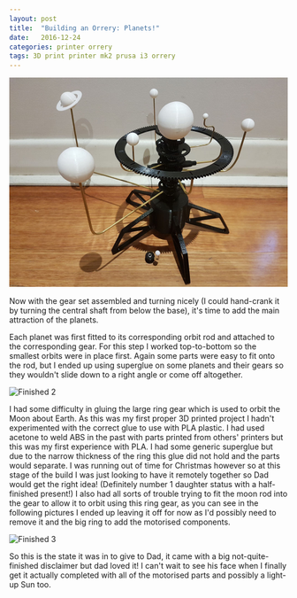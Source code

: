 ```yaml
---
layout: post
title:  "Building an Orrery: Planets!"
date:   2016-12-24
categories: printer orrery
tags: 3D print printer mk2 prusa i3 orrery
---
```


![Finished 1](/images/orrery/finished_01.jpg)

Now with the gear set assembled and turning nicely (I could hand-crank it by turning the central shaft from below the base), it's time to add the main attraction of the planets. 

<!--more-->

Each planet was first fitted to its corresponding orbit rod and attached to the corresponding gear. For this step I worked top-to-bottom so the smallest orbits were in place first. Again some parts were easy to fit onto the rod, but I ended up using superglue on some planets and their gears so they wouldn't slide down to a right angle or come off altogether.

![Finished 2](/images/orrery/finished_04.jpg)

I had some difficulty in gluing the large ring gear which is used to orbit the Moon about Earth. As this was my first proper 3D printed project I hadn't experimented with the correct glue to use with PLA plastic. I had used acetone to weld ABS in the past with parts printed from others' printers but this was my first experience with PLA. I had some generic superglue but due to the narrow thickness of the ring this glue did not hold and the parts would separate. I was running out of time for Christmas however so at this stage of the build I was just looking to have it remotely together so Dad would get the right idea! (Definitely number 1 daughter status with a half-finished present!) I also had all sorts of trouble trying to fit the moon rod into the gear to allow it to orbit using this ring gear, as you can see in the following pictures I ended up leaving it off for now as I'd possibly need to remove it and the big ring to add the motorised components.

![Finished 3](/images/orrery/finished_05.jpg)

So this is the state it was in to give to Dad, it came with a big not-quite-finished disclaimer but dad loved it! I can't wait to see his face when I finally get it actually completed with all of the motorised parts and possibly a light-up Sun too.